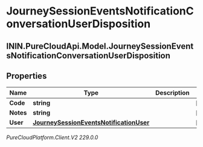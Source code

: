 # JourneySessionEventsNotificationConversationUserDisposition

## ININ.PureCloudApi.Model.JourneySessionEventsNotificationConversationUserDisposition

## Properties

|Name | Type | Description | Notes|
|------------ | ------------- | ------------- | -------------|
| **Code** | **string** |  | [optional] |
| **Notes** | **string** |  | [optional] |
| **User** | [**JourneySessionEventsNotificationUser**](JourneySessionEventsNotificationUser) |  | [optional] |



_PureCloudPlatform.Client.V2 229.0.0_
